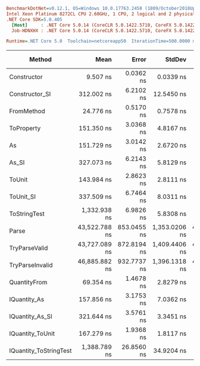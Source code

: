 ``` ini

BenchmarkDotNet=v0.12.1, OS=Windows 10.0.17763.2458 (1809/October2018Update/Redstone5)
Intel Xeon Platinum 8272CL CPU 2.60GHz, 1 CPU, 2 logical and 2 physical cores
.NET Core SDK=5.0.405
  [Host]     : .NET Core 5.0.14 (CoreCLR 5.0.1422.5710, CoreFX 5.0.1422.5710), X64 RyuJIT
  Job-HDNXHX : .NET Core 5.0.14 (CoreCLR 5.0.1422.5710, CoreFX 5.0.1422.5710), X64 RyuJIT

Runtime=.NET Core 5.0  Toolchain=netcoreapp50  IterationTime=500.0000 ms  

```
|                 Method |          Mean |       Error |        StdDev |        Median |  Gen 0 |  Gen 1 | Gen 2 | Allocated |
|----------------------- |--------------:|------------:|--------------:|--------------:|-------:|-------:|------:|----------:|
|            Constructor |      9.507 ns |   0.0362 ns |     0.0339 ns |      9.497 ns |      - |      - |     - |         - |
|         Constructor_SI |    312.002 ns |   6.2102 ns |    12.5450 ns |    319.485 ns | 0.0096 |      - |     - |     192 B |
|             FromMethod |     24.776 ns |   0.5170 ns |     0.7578 ns |     25.049 ns |      - |      - |     - |         - |
|             ToProperty |    151.350 ns |   3.0368 ns |     4.8167 ns |    153.201 ns | 0.0059 |      - |     - |     112 B |
|                     As |    151.729 ns |   3.0142 ns |     2.6720 ns |    152.622 ns | 0.0057 |      - |     - |     112 B |
|                  As_SI |    327.073 ns |   6.2143 ns |     5.8129 ns |    328.346 ns | 0.0099 |      - |     - |     192 B |
|                 ToUnit |    143.984 ns |   2.8623 ns |     2.8111 ns |    144.349 ns | 0.0060 |      - |     - |     112 B |
|              ToUnit_SI |    337.509 ns |   6.7464 ns |     8.0311 ns |    339.934 ns | 0.0101 |      - |     - |     192 B |
|           ToStringTest |  1,332.938 ns |   6.9826 ns |     5.8308 ns |  1,332.181 ns | 0.0500 |      - |     - |     944 B |
|                  Parse | 43,522.788 ns | 853.0455 ns | 1,353.0206 ns | 44,053.460 ns | 1.7473 |      - |     - |   33344 B |
|          TryParseValid | 43,727.089 ns | 872.8194 ns | 1,409.4406 ns | 44,046.482 ns | 1.7488 | 0.0833 |     - |   33320 B |
|        TryParseInvalid | 46,885.882 ns | 932.7737 ns | 1,396.1318 ns | 47,380.274 ns | 1.7270 |      - |     - |   32928 B |
|           QuantityFrom |     69.354 ns |   1.4678 ns |     2.8279 ns |     70.651 ns | 0.0029 |      - |     - |      56 B |
|           IQuantity_As |    157.856 ns |   3.1753 ns |     7.0362 ns |    161.553 ns | 0.0071 |      - |     - |     136 B |
|        IQuantity_As_SI |    321.644 ns |   3.5761 ns |     3.3451 ns |    322.109 ns | 0.0102 |      - |     - |     192 B |
|       IQuantity_ToUnit |    167.279 ns |   1.9368 ns |     1.8117 ns |    167.224 ns | 0.0087 |      - |     - |     168 B |
| IQuantity_ToStringTest |  1,388.789 ns |  26.8560 ns |    34.9204 ns |  1,397.436 ns | 0.0502 |      - |     - |     944 B |
